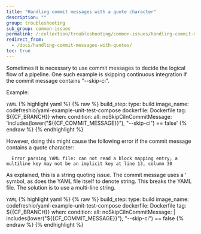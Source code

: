 ```yaml
---
title: "Handling commit messages with a quote character"
description: ""
group: troubleshooting
sub_group: common-issues
permalink: /:collection/troubleshooting/common-issues/handling-commit-messages-with-quotes/
redirect_from:
  - /docs/handling-commit-messages-with-quotes/
toc: true
---
```

Sometimes it is necessary to use commit messages to decide the logical flow of a pipeline. One such example is skipping continuous integration if the commit message contains "--skip-ci".

Example:

  `YAML`
{% highlight yaml %}
{% raw %}
    build_step: 
      type: build 
      image_name: codefreshio/yaml-example-unit-test-compose 
      dockerfile: Dockerfile 
      tag: ${{CF_BRANCH}} 
      when: 
        condition: 
          all: 
              noSkipCiInCommitMessage: 'includes(lower("${{CF_COMMIT_MESSAGE}}"), "--skip-ci") == false' 
{% endraw %}
{% endhighlight %}

However, doing this might cause the following error if the commit message contains a quote character:

      Error parsing YAML file: can not read a block mapping entry; a multiline key may not be an implicit key at line 13, column 30

As explained, this is a string quoting issue. The commit message uses a ' symbol, as does the YAML file itself to denote string. This breaks the YAML file. 
The solution is to use a multi-line string.

  `YAML`
{% highlight yaml %}
{% raw %}
    build_step:
      type: build
      image_name: codefreshio/yaml-example-unit-test-compose
      dockerfile: Dockerfile
      tag: ${{CF_BRANCH}}
      when:
        condition:
          all:
              noSkipCiInCommitMessage: |
                  includes(lower("${{CF_COMMIT_MESSAGE}}"), "--skip-ci") == false
{% endraw %}
{% endhighlight %}
 
